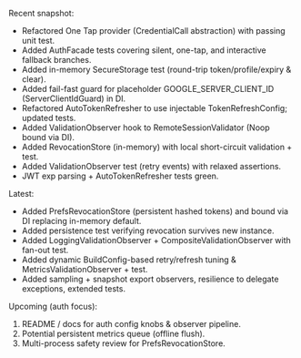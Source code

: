 Recent snapshot:
* Refactored One Tap provider (CredentialCall abstraction) with passing unit test.
* Added AuthFacade tests covering silent, one-tap, and interactive fallback branches.
* Added in-memory SecureStorage test (round-trip token/profile/expiry & clear).
* Added fail-fast guard for placeholder GOOGLE_SERVER_CLIENT_ID (ServerClientIdGuard) in DI.
* Refactored AutoTokenRefresher to use injectable TokenRefreshConfig; updated tests.
* Added ValidationObserver hook to RemoteSessionValidator (Noop bound via DI).
* Added RevocationStore (in-memory) with local short-circuit validation + test.
* Added ValidationObserver test (retry events) with relaxed assertions.
* JWT exp parsing + AutoTokenRefresher tests green.

Latest:
* Added PrefsRevocationStore (persistent hashed tokens) and bound via DI replacing in-memory default.
* Added persistence test verifying revocation survives new instance.
* Added LoggingValidationObserver + CompositeValidationObserver with fan-out test.
* Added dynamic BuildConfig-based retry/refresh tuning & MetricsValidationObserver + test.
* Added sampling + snapshot export observers, resilience to delegate exceptions, extended tests.

Upcoming (auth focus):
1. README / docs for auth config knobs & observer pipeline.
2. Potential persistent metrics queue (offline flush).
3. Multi-process safety review for PrefsRevocationStore.